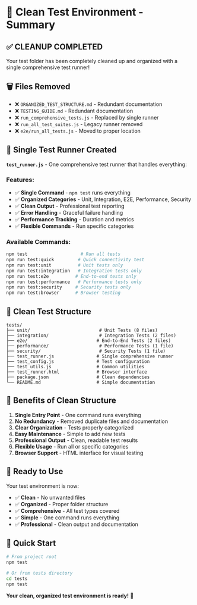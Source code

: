 # 🧹 Clean Test Environment - Summary

## ✅ **CLEANUP COMPLETED**

Your test folder has been completely cleaned up and organized with a single comprehensive test runner!

## 🗑️ **Files Removed**

- ❌ `ORGANIZED_TEST_STRUCTURE.md` - Redundant documentation
- ❌ `TESTING_GUIDE.md` - Redundant documentation  
- ❌ `run_comprehensive_tests.js` - Replaced by single runner
- ❌ `run_all_test_suites.js` - Legacy runner removed
- ❌ `e2e/run_all_tests.js` - Moved to proper location

## 🎯 **Single Test Runner Created**

**`test_runner.js`** - One comprehensive test runner that handles everything:

### **Features:**
- ✅ **Single Command** - `npm test` runs everything
- ✅ **Organized Categories** - Unit, Integration, E2E, Performance, Security
- ✅ **Clean Output** - Professional test reporting
- ✅ **Error Handling** - Graceful failure handling
- ✅ **Performance Tracking** - Duration and metrics
- ✅ **Flexible Commands** - Run specific categories

### **Available Commands:**
```bash
npm test                    # Run all tests
npm run test:quick         # Quick connectivity test
npm run test:unit          # Unit tests only
npm run test:integration   # Integration tests only
npm run test:e2e          # End-to-end tests only
npm run test:performance   # Performance tests only
npm run test:security     # Security tests only
npm run test:browser      # Browser testing
```

## 📁 **Clean Test Structure**

```
tests/
├── unit/                          # Unit Tests (8 files)
├── integration/                   # Integration Tests (2 files)
├── e2e/                          # End-to-End Tests (2 files)
├── performance/                   # Performance Tests (1 file)
├── security/                      # Security Tests (1 file)
├── test_runner.js                # Single comprehensive runner
├── test_config.js                # Test configuration
├── test_utils.js                 # Common utilities
├── test_runner.html              # Browser interface
├── package.json                  # Clean dependencies
└── README.md                     # Simple documentation
```

## 🎉 **Benefits of Clean Structure**

1. **Single Entry Point** - One command runs everything
2. **No Redundancy** - Removed duplicate files and documentation
3. **Clear Organization** - Tests properly categorized
4. **Easy Maintenance** - Simple to add new tests
5. **Professional Output** - Clean, readable test results
6. **Flexible Usage** - Run all or specific categories
7. **Browser Support** - HTML interface for visual testing

## 🚀 **Ready to Use**

Your test environment is now:
- ✅ **Clean** - No unwanted files
- ✅ **Organized** - Proper folder structure
- ✅ **Comprehensive** - All test types covered
- ✅ **Simple** - One command runs everything
- ✅ **Professional** - Clean output and documentation

## 🎯 **Quick Start**

```bash
# From project root
npm test

# Or from tests directory
cd tests
npm test
```

**Your clean, organized test environment is ready!** 🎉
